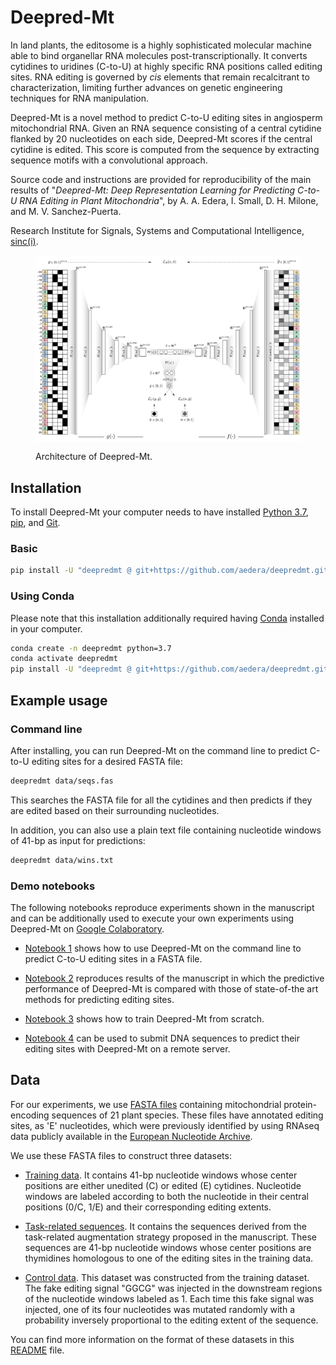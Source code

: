 # Deepred-Mt

In land plants, the editosome is a highly sophisticated molecular machine able
to bind organellar RNA molecules post-transcriptionally. It converts cytidines
to uridines (C-to-U) at highly specific RNA positions called editing
sites. RNA editing is governed by _cis_ elements that remain recalcitrant to
characterization, limiting further advances on genetic engineering techniques
for RNA manipulation.

Deepred-Mt is a novel method to predict C-to-U editing sites in angiosperm
mitochondrial RNA. Given an RNA sequence consisting of a central cytidine
flanked by 20 nucleotides on each side, Deepred-Mt scores if the central
cytidine is edited. This score is computed from the sequence by extracting
sequence motifs with a convolutional approach.

Source code and instructions are provided for reproducibility of the main
results of "_Deepred-Mt: Deep Representation Learning for Predicting C-to-U RNA
Editing in Plant Mitochondria_", by A. A. Edera, I. Small, D. H. Milone, and
M. V. Sanchez-Puerta.

Research Institute for Signals, Systems and Computational Intelligence,
[sinc(i)](https://sinc.unl.edu.ar/).

<figure>
  <p align="center">
  <img src=fig/model-architecture.png alt="Deepred-mt" width="940" style="vertical-align:middle"/>
  </p>

  <figcaption>Architecture of Deepred-Mt. </figcaption>
</figure>


## Installation

To install Deepred-Mt your computer needs to have installed [Python 3.7](https://www.python.org/), [pip](https://pip.pypa.io/en/stable/),
and [Git](https://git-scm.com/).

### Basic

```bash
pip install -U "deepredmt @ git+https://github.com/aedera/deepredmt.git"
```

### Using Conda

Please note that this installation additionally required having
[Conda](https://docs.conda.io/projects/conda/en/latest/user-guide/install/)
installed in your computer.

```bash
conda create -n deepredmt python=3.7
conda activate deepredmt
pip install -U "deepredmt @ git+https://github.com/aedera/deepredmt.git"
```

## Example usage

### Command line

After installing, you can run Deepred-Mt on the command line to predict C-to-U
editing sites for a desired FASTA file:

```bash
deepredmt data/seqs.fas
```

This searches the FASTA file for all the cytidines and then predicts if they
are edited based on their surrounding nucleotides.

In addition, you can also use a plain text file containing nucleotide windows
of 41-bp as input for predictions:

```bash
deepredmt data/wins.txt
```

### Demo notebooks

The following notebooks reproduce experiments shown in the manuscript and can
be additionally used to execute your own experiments using Deepred-Mt on
[Google Colaboratory](https://colab.research.google.com/notebooks/intro.ipynb).

* [Notebook 1](https://colab.research.google.com/github/aedera/deepredmt/blob/main/notebooks/01_prediction_from_fasta.ipynb)
  shows how to use Deepred-Mt on the command line to predict C-to-U editing
  sites in a FASTA file.

*
  [Notebook 2](https://colab.research.google.com/github/aedera/deepredmt/blob/main/notebooks/02_reproduce_comparative_analysis.ipynb)
  reproduces results of the manuscript in which the predictive performance of
  Deepred-Mt is compared with those of state-of-the art methods for predicting
  editing sites.

* [Notebook 3](https://colab.research.google.com/github/aedera/deepredmt/blob/main/notebooks/03_deepredmt_training.ipynb)
  shows how to train Deepred-Mt from scratch.

* [Notebook 4](https://colab.research.google.com/github/aedera/deepredmt/blob/main/notebooks/04_single_sequence_submission.ipynb)
  can be used to submit DNA sequences to predict their editing sites with
  Deepred-Mt on a remote server.

## Data

For our experiments, we use [FASTA files](./data/fasta-files.tar.gz)
containing mitochondrial protein-encoding sequences of 21 plant species. These
files have annotated editing sites, as 'E' nucleotides, which were previously
identified by using RNAseq data publicly available in the
[European Nucleotide Archive](https://www.ebi.ac.uk/ena/browser/home).

We use these FASTA files to construct three datasets:


* [Training data](./data/training-data.tsv.gz). It contains 41-bp nucleotide
  windows whose center positions are either unedited (C) or edited (E)
  cytidines. Nucleotide windows are labeled according to both the nucleotide
  in their central positions (0/C, 1/E) and their corresponding editing
  extents.

* [Task-related sequences](./data/task-related-sequences.tsv.gz). It contains
  the sequences derived from the task-related augmentation strategy proposed
  in the manuscript. These sequences are 41-bp nucleotide windows whose center
  positions are thymidines homologous to one of the editing sites in the
  training data.

* [Control data](./data/control-data.tsv.gz). This dataset was constructed
  from the training dataset. The fake editing signal "GGCG" was injected in
  the downstream regions of the nucleotide windows labeled as 1. Each time
  this fake signal was injected, one of its four nucleotides was mutated
  randomly with a probability inversely proportional to the editing extent of
  the sequence.

You can find more information on the format of these datasets in this
[README](./data) file.
